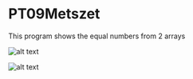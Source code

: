 # PT09Metszet

This program shows the equal numbers from 2 arrays

![alt text](https://github.com/Leone717/PT09Metszet/blob/master/Metszet1.png)

![alt text](https://github.com/Leone717/PT09Metszet/blob/master/Metszet2.png)
